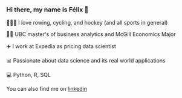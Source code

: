 ### Hi there, my name is Félix :wave:

:rowboat::bicyclist:🏒 I love rowing, cycling, and hockey (and all sports in general)

👨‍🎓 UBC master's of business analytics and McGill Economics Major

:airplane: I work at Expedia as pricing data scientist

:bar_chart: Passionate about data science and its real world applications

:computer: Python, R, SQL

 You can also find me on [linkedin](https://www.linkedin.com/in/felix-trepanier/)
